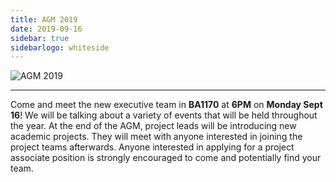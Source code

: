 ```yaml
---
title: AGM 2019
date: 2019-09-16
sidebar: true
sidebarlogo: whiteside
---
```


![AGM 2019](/images/agm2019.png)

---

Come and meet the new executive team in **BA1170** at **6PM** on **Monday Sept 16**! We will be talking about a variety of events that will be held throughout the year. At the end of the AGM, project leads will be introducing new academic projects. They will meet with anyone interested in joining the project teams afterwards. Anyone interested in applying for a project associate position is strongly encouraged to come and potentially find your team.
